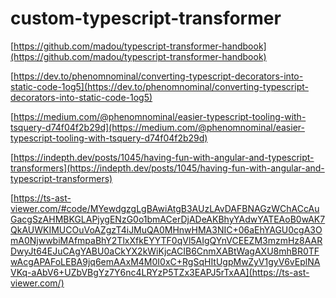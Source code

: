 # custom-typescript-transformer

[https://github.com/madou/typescript-transformer-handbook](https://github.com/madou/typescript-transformer-handbook)

[https://dev.to/phenomnominal/converting-typescript-decorators-into-static-code-1og5](https://dev.to/phenomnominal/converting-typescript-decorators-into-static-code-1og5)

[https://medium.com/@phenomnominal/easier-typescript-tooling-with-tsquery-d74f04f2b29d](https://medium.com/@phenomnominal/easier-typescript-tooling-with-tsquery-d74f04f2b29d)

[https://indepth.dev/posts/1045/having-fun-with-angular-and-typescript-transformers](https://indepth.dev/posts/1045/having-fun-with-angular-and-typescript-transformers)

[https://ts-ast-viewer.com/#code/MYewdgzgLgBAwiAtgB3AUzLAvDAFBNAGzWChACcAuGacgSzAHMBKGLAPjygENzG0o1bmACerDjADeAKBhyYAdwYATEAoB0wAK7QkAUWKIMUCOuVoAZgzT4iJMuQA0MHnwHMA3NIC+06aEhYAGU0cgA3OmA0NjwwbiMAfmpaBhY2TlxXfkEYYTF0qVl5AIgQYnVCEEZM3mzmHz8AARDwyJt64EJuCAgYABU0aCkYX2kWiKjcACIB6CnmXABtWagAXU8mhBR0TFwAcgAPAFoLEBA9jq6emAAxM4M0I0xC+RgSqHItUgpMwZyV1gyV6vEplNAVKq-aAbV6+UZbVBgYz7Y6nc4LRYzP5TZx3EAPJ5rTxAA](https://ts-ast-viewer.com/)